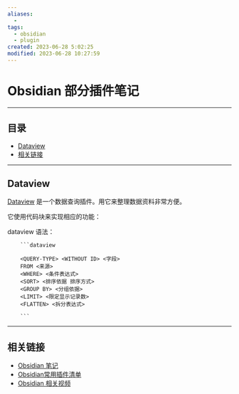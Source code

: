 ```yaml
---
aliases:
  - 
tags:
  - obsidian
  - plugin
created: 2023-06-28 5:02:25
modified: 2023-06-28 10:27:59
---
```

# Obsidian 部分插件笔记

---

## 目录

* [Dataview](Obsidian_Plugins_Note.md#obp_dataview)
* [相关链接](Obsidian_Plugins_Note.md#obp_aboutlinks)

---

## <span id="obp_dataview">Dataview</span>

[Dataview](https://github.com/blacksmithgu/obsidian-dataview) 是一个数据查询插件。用它来整理数据资料非常方便。

它使用代码块来实现相应的功能：

dataview 语法：
```text
	```dataview
	
	<QUERY-TYPE> <WITHOUT ID> <字段>
	FROM <来源>
	<WHERE> <条件表达式>
	<SORT> <排序依据 排序方式>
	<GROUP BY> <分组依据>
	<LIMIT> <限定显示记录数>
	<FLATTEN> <拆分表达式>
	
	```
```

---

## <span id="obp_aboutlinks">相关链接</span>

* [Obsidian 笔记](Obsidian_Note.md)
* [Obsidian常用插件清单](Obsidian_Plugins_List.md)
* [Obsidian 相关视频](Obsidian_Videos.md)